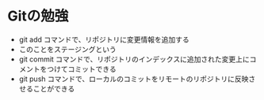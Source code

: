 # Gitの勉強
- git add コマンドで、リポジトリに変更情報を追加する
- このことをステージングという
- git commit コマンドで、リポジトリのインデックスに追加された変更上にコメントをつけてコミットできる
- git push コマンドで、ローカルのコミットをリモートのリポジトリに反映させることができる
